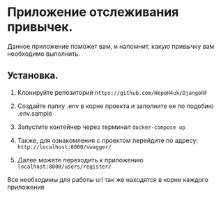 # Приложение отслеживания привычек.
Данное приложение поможет вам, и напомнит, какую привычку вам необходимо выполнить.
## Установка.
1. Клонируйте репозиторий
```https://github.com/HepoH4uk/DjangoRF```

2. Создайте папку .env в корне проекта и заполните ее по подобию .env.sample

3. Запустите контейнер через терминал
```docker-compose up```

4. Также, для ознакомления с проектом перейдите по адресу:
```http://localhost:8000/swagger/```

5. Далее можете переходить к приложению 
```localhost:8000/users/register/```

Все необходимы для работы url так же находятся в корне каждого приложения